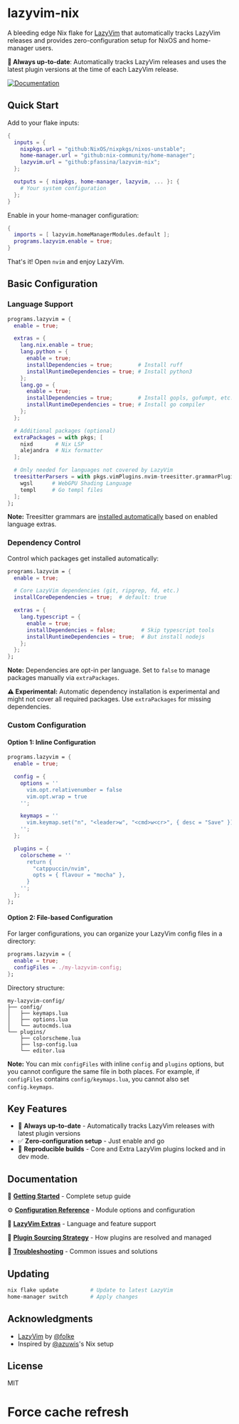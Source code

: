 # lazyvim-nix

A bleeding edge Nix flake for [LazyVim](https://www.lazyvim.org/) that automatically tracks LazyVim releases and provides zero-configuration setup for NixOS and home-manager users.

**🚀 Always up-to-date**: Automatically tracks LazyVim releases and uses the latest plugin versions at the time of each LazyVim release.

[![Documentation](https://img.shields.io/badge/docs-wiki-blue)](https://github.com/pfassina/lazyvim-nix/wiki)

## Quick Start

Add to your flake inputs:

```nix
{
  inputs = {
    nixpkgs.url = "github:NixOS/nixpkgs/nixos-unstable";
    home-manager.url = "github:nix-community/home-manager";
    lazyvim.url = "github:pfassina/lazyvim-nix";
  };

  outputs = { nixpkgs, home-manager, lazyvim, ... }: {
    # Your system configuration
  };
}
```

Enable in your home-manager configuration:

```nix
{
  imports = [ lazyvim.homeManagerModules.default ];
  programs.lazyvim.enable = true;
}
```

That's it! Open `nvim` and enjoy LazyVim.

## Basic Configuration

### Language Support

```nix
programs.lazyvim = {
  enable = true;

  extras = {
    lang.nix.enable = true;
    lang.python = {
      enable = true;
      installDependencies = true;        # Install ruff
      installRuntimeDependencies = true; # Install python3
    };
    lang.go = {
      enable = true;
      installDependencies = true;        # Install gopls, gofumpt, etc.
      installRuntimeDependencies = true; # Install go compiler
    };
  };

  # Additional packages (optional)
  extraPackages = with pkgs; [
    nixd       # Nix LSP
    alejandra  # Nix formatter
  ];

  # Only needed for languages not covered by LazyVim
  treesitterParsers = with pkgs.vimPlugins.nvim-treesitter.grammarPlugins; [
    wgsl      # WebGPU Shading Language
    templ     # Go templ files
  ];
};
```

**Note:** Treesitter grammars are [installed automatically](https://github.com/pfassina/lazyvim-nix/wiki/Configuration-Reference#treesitterparsers) based on enabled language extras.

### Dependency Control

Control which packages get installed automatically:

```nix
programs.lazyvim = {
  enable = true;

  # Core LazyVim dependencies (git, ripgrep, fd, etc.)
  installCoreDependencies = true;  # default: true

  extras = {
    lang.typescript = {
      enable = true;
      installDependencies = false;        # Skip typescript tools
      installRuntimeDependencies = true;  # But install nodejs
    };
  };
};
```

**Note:** Dependencies are opt-in per language. Set to `false` to manage packages manually via `extraPackages`.

**⚠️ Experimental:** Automatic dependency installation is experimental and might not cover all required packages. Use `extraPackages` for missing dependencies.

### Custom Configuration

#### Option 1: Inline Configuration

```nix
programs.lazyvim = {
  enable = true;

  config = {
    options = ''
      vim.opt.relativenumber = false
      vim.opt.wrap = true
    '';

    keymaps = ''
      vim.keymap.set("n", "<leader>w", "<cmd>w<cr>", { desc = "Save" })
    '';
  };

  plugins = {
    colorscheme = ''
      return {
        "catppuccin/nvim",
        opts = { flavour = "mocha" },
      }
    '';
  };
};
```

#### Option 2: File-based Configuration

For larger configurations, you can organize your LazyVim config files in a directory:

```nix
programs.lazyvim = {
  enable = true;
  configFiles = ./my-lazyvim-config;
};
```

Directory structure:
```
my-lazyvim-config/
├── config/
│   ├── keymaps.lua
│   ├── options.lua
│   └── autocmds.lua
└── plugins/
    ├── colorscheme.lua
    ├── lsp-config.lua
    └── editor.lua
```

**Note:** You can mix `configFiles` with inline `config` and `plugins` options, but you cannot configure the same file in both places. For example, if `configFiles` contains `config/keymaps.lua`, you cannot also set `config.keymaps`.

## Key Features

- 🚀 **Always up-to-date** - Automatically tracks LazyVim releases with latest plugin versions
- ✅ **Zero-configuration setup** - Just enable and go
- 🤖 **Reproducible builds** - Core and Extra LazyVim plugins locked and in dev mode.

## Documentation

📖 **[Getting Started](https://github.com/pfassina/lazyvim-nix/wiki/Getting-Started)** - Complete setup guide

⚙️ **[Configuration Reference](https://github.com/pfassina/lazyvim-nix/wiki/Configuration-Reference)** - Module options and configuration

🎯 **[LazyVim Extras](https://github.com/pfassina/lazyvim-nix/wiki/LazyVim-Extras)** - Language and feature support

🔧 **[Plugin Sourcing Strategy](https://github.com/pfassina/lazyvim-nix/wiki/Plugin-Sourcing-Strategy)** - How plugins are resolved and managed

🚨 **[Troubleshooting](https://github.com/pfassina/lazyvim-nix/wiki/Troubleshooting)** - Common issues and solutions

## Updating

```bash
nix flake update          # Update to latest LazyVim
home-manager switch       # Apply changes
```

## Acknowledgments

- [LazyVim](https://github.com/LazyVim/LazyVim) by [@folke](https://github.com/folke)
- Inspired by [@azuwis](https://github.com/azuwis)'s Nix setup

## License

MIT
# Force cache refresh
